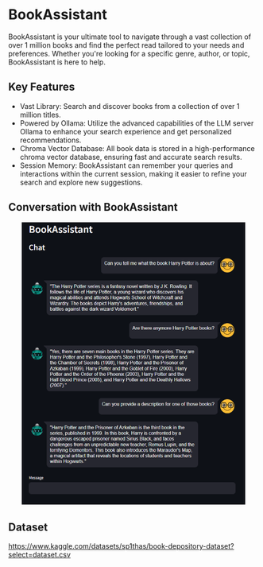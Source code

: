 # BookAssistant
BookAssistant is your ultimate tool to navigate through a vast collection of over 1 million books and find the perfect read tailored to your needs and preferences. Whether you're looking for a specific genre, author, or topic, BookAssistant is here to help.
## Key Features
* Vast Library: Search and discover books from a collection of over 1 million titles.
* Powered by Ollama: Utilize the advanced capabilities of the LLM server Ollama to enhance your search experience and get personalized recommendations.
* Chroma Vector Database: All book data is stored in a high-performance chroma vector database, ensuring fast and accurate search results.
* Session Memory: BookAssistant can remember your queries and interactions within the current session, making it easier to refine your search and explore new suggestions.
## Conversation with BookAssistant
<p align="center">
    <img src="sample_conversation.png" alt="sample conversation" width="450">
</p>

## Dataset
https://www.kaggle.com/datasets/sp1thas/book-depository-dataset?select=dataset.csv